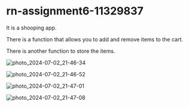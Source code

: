 # rn-assignment6-11329837

It is a shooping app.

There is a function that allows you to add and remove items to the cart.

There is another function to store the items.

![photo_2024-07-02_21-46-34](https://github.com/Curtis488/rn-assignment6-11329837/assets/151444847/cee10e08-1d87-4470-aa41-2b8b0324d323)

![photo_2024-07-02_21-46-52](https://github.com/Curtis488/rn-assignment6-11329837/assets/151444847/f93f38ed-8488-468a-9ee9-fbe0d8208977)

![photo_2024-07-02_21-47-01](https://github.com/Curtis488/rn-assignment6-11329837/assets/151444847/19cdd97f-4ae3-4c9d-a077-642499a6b7d4)

![photo_2024-07-02_21-47-08](https://github.com/Curtis488/rn-assignment6-11329837/assets/151444847/b37f3186-0e9b-4115-b534-d02ed0fb5c6a)
